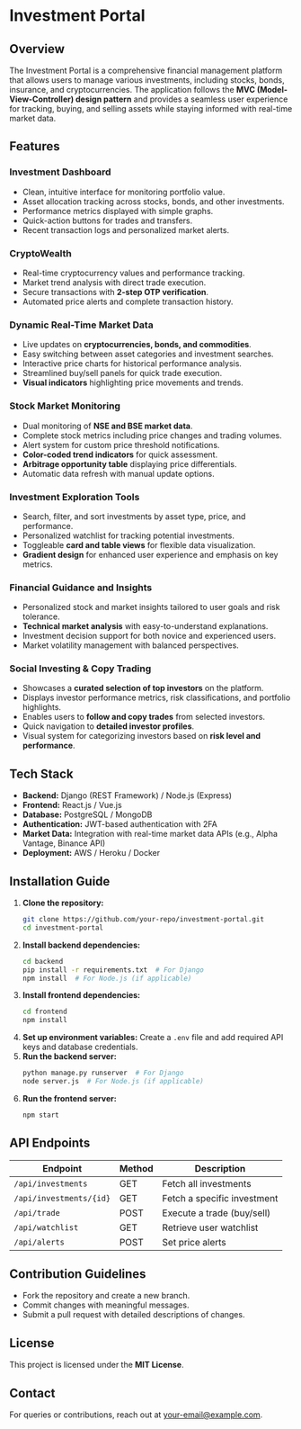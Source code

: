 # Investment Portal

## Overview
The Investment Portal is a comprehensive financial management platform that allows users to manage various investments, including stocks, bonds, insurance, and cryptocurrencies. The application follows the **MVC (Model-View-Controller) design pattern** and provides a seamless user experience for tracking, buying, and selling assets while staying informed with real-time market data.

## Features
### **Investment Dashboard**
- Clean, intuitive interface for monitoring portfolio value.
- Asset allocation tracking across stocks, bonds, and other investments.
- Performance metrics displayed with simple graphs.
- Quick-action buttons for trades and transfers.
- Recent transaction logs and personalized market alerts.

### **CryptoWealth**
- Real-time cryptocurrency values and performance tracking.
- Market trend analysis with direct trade execution.
- Secure transactions with **2-step OTP verification**.
- Automated price alerts and complete transaction history.

### **Dynamic Real-Time Market Data**
- Live updates on **cryptocurrencies, bonds, and commodities**.
- Easy switching between asset categories and investment searches.
- Interactive price charts for historical performance analysis.
- Streamlined buy/sell panels for quick trade execution.
- **Visual indicators** highlighting price movements and trends.

### **Stock Market Monitoring**
- Dual monitoring of **NSE and BSE market data**.
- Complete stock metrics including price changes and trading volumes.
- Alert system for custom price threshold notifications.
- **Color-coded trend indicators** for quick assessment.
- **Arbitrage opportunity table** displaying price differentials.
- Automatic data refresh with manual update options.

### **Investment Exploration Tools**
- Search, filter, and sort investments by asset type, price, and performance.
- Personalized watchlist for tracking potential investments.
- Toggleable **card and table views** for flexible data visualization.
- **Gradient design** for enhanced user experience and emphasis on key metrics.

### **Financial Guidance and Insights**
- Personalized stock and market insights tailored to user goals and risk tolerance.
- **Technical market analysis** with easy-to-understand explanations.
- Investment decision support for both novice and experienced users.
- Market volatility management with balanced perspectives.

### **Social Investing & Copy Trading**
- Showcases a **curated selection of top investors** on the platform.
- Displays investor performance metrics, risk classifications, and portfolio highlights.
- Enables users to **follow and copy trades** from selected investors.
- Quick navigation to **detailed investor profiles**.
- Visual system for categorizing investors based on **risk level and performance**.

## Tech Stack
- **Backend:** Django (REST Framework) / Node.js (Express)
- **Frontend:** React.js / Vue.js
- **Database:** PostgreSQL / MongoDB
- **Authentication:** JWT-based authentication with 2FA
- **Market Data:** Integration with real-time market data APIs (e.g., Alpha Vantage, Binance API)
- **Deployment:** AWS / Heroku / Docker

## Installation Guide
1. **Clone the repository:**
   ```sh
   git clone https://github.com/your-repo/investment-portal.git
   cd investment-portal
   ```
2. **Install backend dependencies:**
   ```sh
   cd backend
   pip install -r requirements.txt  # For Django
   npm install  # For Node.js (if applicable)
   ```
3. **Install frontend dependencies:**
   ```sh
   cd frontend
   npm install
   ```
4. **Set up environment variables:**
   Create a `.env` file and add required API keys and database credentials.
5. **Run the backend server:**
   ```sh
   python manage.py runserver  # For Django
   node server.js  # For Node.js (if applicable)
   ```
6. **Run the frontend server:**
   ```sh
   npm start
   ```

## API Endpoints
| Endpoint | Method | Description |
|----------|--------|-------------|
| `/api/investments` | GET | Fetch all investments |
| `/api/investments/{id}` | GET | Fetch a specific investment |
| `/api/trade` | POST | Execute a trade (buy/sell) |
| `/api/watchlist` | GET | Retrieve user watchlist |
| `/api/alerts` | POST | Set price alerts |

## Contribution Guidelines
- Fork the repository and create a new branch.
- Commit changes with meaningful messages.
- Submit a pull request with detailed descriptions of changes.

## License
This project is licensed under the **MIT License**.

## Contact
For queries or contributions, reach out at [your-email@example.com](mailto:your-email@example.com).

